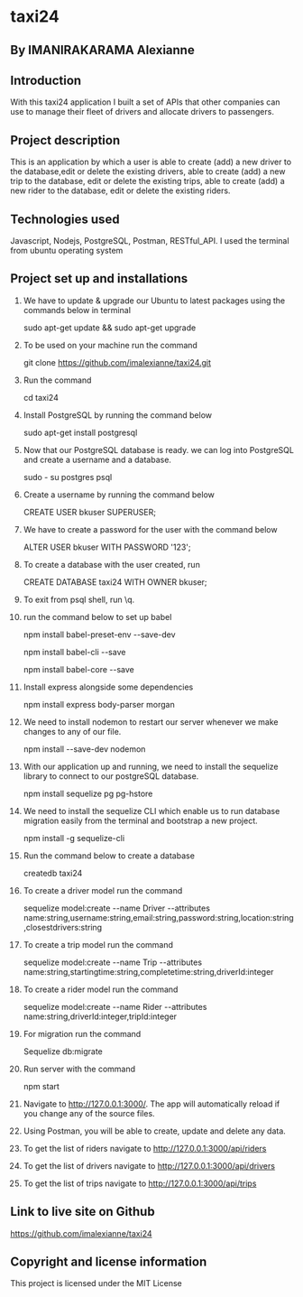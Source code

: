 # taxi24

## By IMANIRAKARAMA Alexianne

## Introduction
With this taxi24 application I built a set of APIs that other companies can use to manage their fleet of drivers and allocate drivers to passengers.


## Project description
This is an application by which a user is able to create (add) a new driver to the database,edit or delete the existing drivers,  able to create (add) a new trip to the database, edit or delete the existing trips, able to create (add) a new rider to the database, edit or delete the existing riders.

## Technologies used
Javascript, Nodejs, PostgreSQL, Postman, RESTful_API.
I used the terminal from ubuntu operating system 

## Project set up and installations
1. We have to update & upgrade our Ubuntu to latest packages using the commands below in terminal

   sudo apt-get update && sudo apt-get upgrade

2. To be used on your machine run the command

   git clone https://github.com/imalexianne/taxi24.git 

3. Run the command 

   cd taxi24

4. Install PostgreSQL by running the command below

   sudo apt-get install postgresql

5. Now that our PostgreSQL database is ready. we can log into PostgreSQL and create a username and a database.

   sudo - su postgres
   psql

6. Create a username by running the command below

   CREATE USER bkuser SUPERUSER;

7. We have to create a password for the user with the command below

   ALTER USER bkuser WITH PASSWORD '123';

8. To create a database with the user created, run

   CREATE DATABASE taxi24 WITH OWNER bkuser;

9. To exit from psql shell, run \q.

10. run the command below to set up babel

    npm install babel-preset-env --save-dev

    npm install babel-cli --save

    npm install babel-core --save

11. Install express alongside some dependencies

    npm install express body-parser morgan

12. We need to install nodemon to restart our server whenever we make changes to any of our     file.

    npm install --save-dev nodemon

13. With our application up and running, we need to install the sequelize library to            connect to our postgreSQL database.

    npm install sequelize pg pg-hstore

14. We need to install the sequelize CLI which enable us to run database migration easily       from the terminal and bootstrap a new project.

    npm install -g sequelize-cli

15. Run the command below to create a database

    createdb taxi24

16. To create a driver model run the command

    sequelize model:create --name Driver --attributes name:string,username:string,email:string,password:string,location:string,closestdrivers:string

17. To create a trip model run the command

    sequelize model:create --name Trip --attributes name:string,startingtime:string,completetime:string,driverId:integer

18. To create a rider model run the command

    sequelize model:create --name Rider --attributes name:string,driverId:integer,tripId:integer

19. For migration run the command

    Sequelize db:migrate

20. Run server with the command

    npm start

21. Navigate to http://127.0.0.1:3000/. 
    The app will automatically reload if you change any of the source files.

22. Using Postman, you will be able to create, update and delete any data.

23. To get the list of riders navigate to http://127.0.0.1:3000/api/riders

24. To get the list of drivers navigate to http://127.0.0.1:3000/api/drivers

25. To get the list of trips navigate to http://127.0.0.1:3000/api/trips


## Link to live site on Github 
   https://github.com/imalexianne/taxi24

## Copyright and license information
   This project is licensed under the MIT License